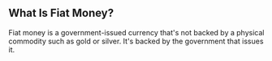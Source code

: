 ##  What Is Fiat Money?

Fiat money is a government-issued currency that's not backed by a physical commodity such as gold or silver. It's backed by the government that issues it.